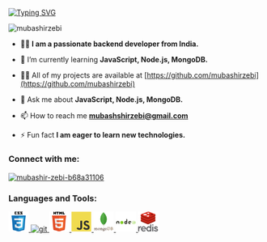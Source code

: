 <!-- ### Hi there 👋 -->
[![Typing SVG](https://readme-typing-svg.herokuapp.com/?lines=Hi+👋+I+am+Mubashir+Zebi;Welcome+to+my+profile)](https://git.io/typing-svg)


<!-- <h1 align="center">Hi 👋, I'm Mubashir Zebi</h1> -->
<!-- <h3 align="center">A passionate backend developer from India</h3> -->

<p align="left"> <img src="https://komarev.com/ghpvc/?username=mubashirzebi&label=Profile%20views&color=0e75b6&style=flat" alt="mubashirzebi" /> </p>

- 👨‍💻 **I am a passionate backend developer from India.**

- 🌱 I’m currently learning **JavaScript, Node.js, MongoDB.**

- 👨‍💻 All of my projects are available at [https://github.com/mubashirzebi](https://github.com/mubashirzebi)

- 💬 Ask me about **JavaScript, Node.js, MongoDB.**

- 📫 How to reach me **mubashshirzebi@gmail.com**

- ⚡ Fun fact **I am eager to learn new technologies.**

<h3 align="left">Connect with me:</h3>
<p align="left">
<a href="https://linkedin.com/in/mubashir-zebi-b68a31106" target="blank"><img align="center" src="https://raw.githubusercontent.com/rahuldkjain/github-profile-readme-generator/master/src/images/icons/Social/linked-in-alt.svg" alt="mubashir-zebi-b68a31106" height="30" width="40" /></a>
</p>

<h3 align="left">Languages and Tools:</h3>
<p align="left"> <a href="https://www.w3schools.com/css/" target="_blank" rel="noreferrer"> <img src="https://raw.githubusercontent.com/devicons/devicon/master/icons/css3/css3-original-wordmark.svg" alt="css3" width="40" height="40"/> </a> <a href="https://git-scm.com/" target="_blank" rel="noreferrer"> <img src="https://www.vectorlogo.zone/logos/git-scm/git-scm-icon.svg" alt="git" width="40" height="40"/> </a> <a href="https://www.w3.org/html/" target="_blank" rel="noreferrer"> <img src="https://raw.githubusercontent.com/devicons/devicon/master/icons/html5/html5-original-wordmark.svg" alt="html5" width="40" height="40"/> </a> <a href="https://developer.mozilla.org/en-US/docs/Web/JavaScript" target="_blank" rel="noreferrer"> <img src="https://raw.githubusercontent.com/devicons/devicon/master/icons/javascript/javascript-original.svg" alt="javascript" width="40" height="40"/> </a> <a href="https://www.mongodb.com/" target="_blank" rel="noreferrer"> <img src="https://raw.githubusercontent.com/devicons/devicon/master/icons/mongodb/mongodb-original-wordmark.svg" alt="mongodb" width="40" height="40"/> </a> <a href="https://nodejs.org" target="_blank" rel="noreferrer"> <img src="https://raw.githubusercontent.com/devicons/devicon/master/icons/nodejs/nodejs-original-wordmark.svg" alt="nodejs" width="40" height="40"/> </a> <a href="https://redis.io" target="_blank" rel="noreferrer"> <img src="https://raw.githubusercontent.com/devicons/devicon/master/icons/redis/redis-original-wordmark.svg" alt="redis" width="40" height="40"/> </a> </p>

<!--
**mubashirzebi/mubashirzebi** is a ✨ _special_ ✨ repository because its `README.md` (this file) appears on your GitHub profile.

Here are some ideas to get you started:

- 🔭 I’m currently working on ...
- 🌱 I’m currently learning ...
- 👯 I’m looking to collaborate on ...
- 🤔 I’m looking for help with ...
- 💬 Ask me about ...
- 📫 How to reach me: ...
- 😄 Pronouns: ...
- ⚡ Fun fact: ...
-->
